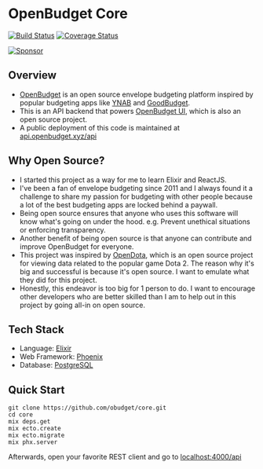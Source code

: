 # OpenBudget Core

[![Build Status](https://travis-ci.org/obudget/core.svg?branch=master)](https://travis-ci.org/obudget/core) [![Coverage Status](https://coveralls.io/repos/github/obudget/core/badge.svg?branch=master)](https://coveralls.io/github/obudget/core?branch=master)

[![Sponsor](https://app.codesponsor.io/embed/FtXSUnEDZhz4wUWaXdYz3wdD/obudget/core.svg)](https://app.codesponsor.io/link/FtXSUnEDZhz4wUWaXdYz3wdD/obudget/core)

## Overview

* [OpenBudget](https://openbudget.xyz) is an open source envelope budgeting platform inspired by popular budgeting apps like [YNAB](https://youneedabudget.com) and [GoodBudget](https://goodbudget.com).
* This is an API backend that powers [OpenBudget UI](https://github.com/obudget/ui), which is also an open source project.
* A public deployment of this code is maintained at [api.openbudget.xyz/api](https://api.openbudget.xyz/api)

## Why Open Source?

* I started this project as a way for me to learn Elixir and ReactJS.
* I've been a fan of envelope budgeting since 2011 and I always found it a challenge to share my passion for budgeting with other people because a lot of the best budgeting apps are locked behind a paywall.
* Being open source ensures that anyone who uses this software will know what's going on under the hood. e.g. Prevent unethical situations or enforcing transparency.
* Another benefit of being open source is that anyone can contribute and improve OpenBudget for everyone.
* This project was inspired by [OpenDota](https://www.opendota.com), which is an open source project for viewing data related to the popular game Dota 2. The reason why it's big and successful is because it's open source. I want to emulate what they did for this project.
* Honestly, this endeavor is too big for 1 person to do. I want to encourage other developers who are better skilled than I am to help out in this project by going all-in on open source.

## Tech Stack

* Language: [Elixir](https://elixir-lang.org/)
* Web Framework: [Phoenix](http://phoenixframework.org/)
* Database: [PostgreSQL](https://www.postgresql.org/)

## Quick Start

```
git clone https://github.com/obudget/core.git
cd core
mix deps.get
mix ecto.create
mix ecto.migrate
mix phx.server
```

Afterwards, open your favorite REST client and go to [localhost:4000/api](http://localhost:4000/api)
